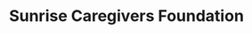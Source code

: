 ---
title: "Sunrise Caregivers Foundation"
url: /harbor-city/sunrise-caregivers-foundation/
shop: Hanf
---